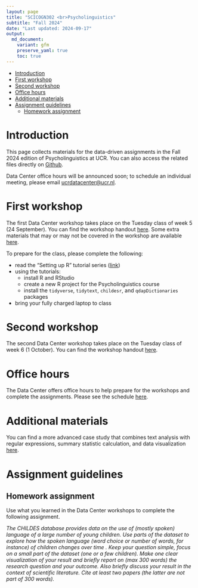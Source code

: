 ```yaml
---
layout: page
title: "SCICOGN302 <br>Psycholinguistics"
subtitle: "Fall 2024"
date: "Last updated: 2024-09-17"
output:
  md_document:
    variant: gfm
    preserve_yaml: true
    toc: true
---
```


- [Introduction](#introduction)
- [First workshop](#first-workshop)
- [Second workshop](#second-workshop)
- [Office hours](#office-hours)
- [Additional materials](#additional-materials)
- [Assignment guidelines](#assignment-guidelines)
  - [Homework assignment](#homework-assignment)

# Introduction

This page collects materials for the data-driven assignments in the Fall
2024 edition of Psycholinguistics at UCR. You can also access the
related files directly on
[Github](https://github.com/ucrdatacenter/projects).

Data Center office hours will be announced soon; to schedule an
individual meeting, please email <ucrdatacenter@ucr.nl>.

# First workshop

The first Data Center workshop takes place on the Tuesday class of week
5 (24 September). You can find the workshop handout [here](workshop1).
Some extra materials that may or may not be covered in the workshop are
available [here](workshop1extra).

To prepare for the class, please complete the following:

- read the “Setting up R” tutorial series ([link](../../tutorials))
- using the tutorials:
  - install R and RStudio
  - create a new R project for the Psycholinguistics course
  - install the `tidyverse`, `tidytext`, `childesr`, and
    `qdapDictionaries` packages
- bring your fully charged laptop to class

# Second workshop

The second Data Center workshop takes place on the Tuesday class of week
6 (1 October). You can find the workshop handout [here](workshop2).

# Office hours

The Data Center offers office hours to help prepare for the workshops
and complete the assignments. Please see the schedule
[here](../../contact).

# Additional materials

You can find a more advanced case study that combines text analysis with
regular expressions, summary statistic calculation, and data
visualization [here](../archive/SCICOGN302_2023h2/workshop2).

<!-- Of the general tutorials by the Data Center, the most relevant for this course are: -->
<!-- - [Data wrangling: filtering rows and selecting columns](../../tutorials/r_intro_subset) -->
<!-- - [Data wrangling: creating new variables](../../tutorials/r_intro_mutate) -->
<!-- - [Data wrangling: summarizing data (within groups)](../../tutorials/r_intro_summarize) -->
<!-- - [The tidy workflow](r_intro_pipe) -->
<!-- - [Data visualization: introduction to ggplot2](../../tutorials/r_ggplot_intro) -->
<!-- - [Data visualization: distributions](r_ggplot_univariate) -->
<!-- - [Data visualization: patterns over time](r_ggplot_timeseries) -->
<!-- - [Working with text](r_text) -->

# Assignment guidelines

## Homework assignment

Use what you learned in the Data Center workshops to complete the
following assignment.

*The CHILDES database provides data on the use of (mostly spoken)
language of a large number of young children. Use parts of the dataset
to explore how the spoken language (word choice or number of words, for
instance) of children changes over time . Keep your question simple,
focus on a small part of the dataset (one or a few children). Make one
clear visualization of your result and briefly report on (max 300 words)
the research question and your outcome. Also briefly discuss your result
in the context of scientific literature. Cite at least two papers (the
latter are not part of 300 words).*

<!-- ## Final poster -->
<!-- If you choose to use the CHILDES database for your final poster, you can find the poster guidelines [here](SCICOGN302_2023h2/poster_guidelines). -->
<!-- # Data Center workshops -->
<!-- ## First workshop -->
<!-- The first Data Center workshop takes place on the Tuesday class of week 5. -->
<!-- To prepare for the class, please complete the following: -->
<!-- * install R and RStudio ([installation tutorial](https://ucrdatacenter.github.io/tutorials/r_install.html)) -->
<!-- * read sections 2.3-2.5, 3.1-3.4, and 4-6 of [A (very) short introduction to R](https://github.com/ClaudiaBrauer/A-very-short-introduction-to-R/blob/master/documents/A%20(very)%20short%20introduction%20to%20R.pdf) -->
<!-- * create a new R project for the Psycholinguistics course  -->
<!-- * install the `tidyverse`, `tidytext` and `childesr` packages -->
<!-- [This video (6:18)](https://vimeo.com/860596815/4a202dd077?share=copy) and [this tutorial](https://ucrdatacenter.github.io/tutorials/r_basics.html) explain the layout of RStudio, how to create a project, and how to install and load packages. -->
<!-- If you have any questions after watching the video and reading the tutorial, please email [datacenter@ucr.nl](mailto:datacenter@ucr.nl) or attend office hours before the workshop. -->
<!-- You can find the workshop handout [here](SCICOGN302_2023h2/workshop1), and additional workshop materials [here](SCICOGN302_2023h2/workshop1extra). -->
<!-- ## Second workshop -->
<!-- The second Data Center workshop takes place on the Friday class of week 5. -->
<!-- It is mandatory for the group working on a data project for their final poster, and optional for the rest of the class. -->
<!-- The case study discussed in the workshop is available [here](SCICOGN302_2023h2/workshop2). -->
